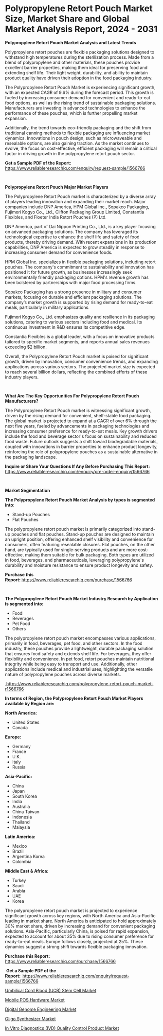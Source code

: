 <p><h1>Polypropylene Retort Pouch Market Size, Market Share and Global Market Analysis Report, 2024 - 2031</h1></p><p><strong>Polypropylene Retort Pouch Market Analysis and Latest Trends</strong></p>
<p><p>Polypropylene retort pouches are flexible packaging solutions designed to withstand high temperatures during the sterilization process. Made from a blend of polypropylene and other materials, these pouches provide excellent barrier properties, making them ideal for preserving food and extending shelf life. Their light weight, durability, and ability to maintain product quality have driven their adoption in the food packaging industry.</p><p>The Polypropylene Retort Pouch Market is experiencing significant growth, with an expected CAGR of 9.6% during the forecast period. This growth is fueled by increasing consumer demand for convenient and ready-to-eat food options, as well as the rising trend of sustainable packaging solutions. Manufacturers are investing in advanced technologies to enhance the performance of these pouches, which is further propelling market expansion.</p><p>Additionally, the trend towards eco-friendly packaging and the shift from traditional canning methods to flexible packaging are influencing market dynamics. Innovations in pouch design, such as microwaveable and resealable options, are also gaining traction. As the market continues to evolve, the focus on cost-effective, efficient packaging will remain a critical factor in driving growth in the polypropylene retort pouch sector.</p></p>
<p><strong>Get a Sample PDF of the Report:&nbsp;</strong> <a href="https://www.reliableresearchiq.com/enquiry/request-sample/1566766">https://www.reliableresearchiq.com/enquiry/request-sample/1566766</a></p>
<p>&nbsp;</p>
<p><strong>Polypropylene Retort Pouch Major Market Players</strong></p>
<p><p>The Polypropylene Retort Pouch market is characterized by a diverse array of players leading innovation and expanding their market reach. Major companies include DNP America, HPM Global Inc., Sopakco Packaging, Fujimori Kogyo Co., Ltd., Clifton Packaging Group Limited, Constantia Flexibles, and Floeter India Retort Pouches (P) Ltd.</p><p>DNP America, part of Dai Nippon Printing Co., Ltd., is a key player focusing on advanced packaging solutions. The company has leveraged its technological expertise to enhance the shelf life and safety of food products, thereby driving demand. With recent expansions in its production capabilities, DNP America is expected to grow steadily in response to increasing consumer demand for convenience foods.</p><p>HPM Global Inc. specializes in flexible packaging solutions, including retort pouches. The company's commitment to sustainability and innovation has positioned it for future growth, as businesses increasingly seek environmentally friendly packaging options. HPM's revenue growth has been bolstered by partnerships with major food processing firms.</p><p>Sopakco Packaging has a strong presence in military and consumer markets, focusing on durable and efficient packaging solutions. The company’s market growth is supported by rising demand for ready-to-eat meals, particularly in military applications.</p><p>Fujimori Kogyo Co., Ltd. emphasizes quality and resilience in its packaging solutions, catering to various sectors including food and medical. Its continuous investment in R&D ensures its competitive edge.</p><p>Constantia Flexibles is a global leader, with a focus on innovative products tailored to specific market segments, and reports annual sales revenues exceeding $2 billion.</p><p>Overall, the Polypropylene Retort Pouch market is poised for significant growth, driven by innovation, consumer convenience trends, and expanding applications across various sectors. The projected market size is expected to reach several billion dollars, reflecting the combined efforts of these industry players.</p></p>
<p>&nbsp;</p>
<p><strong>What Are The Key Opportunities For Polypropylene Retort Pouch Manufacturers?</strong></p>
<p><p>The Polypropylene Retort Pouch market is witnessing significant growth, driven by the rising demand for convenient, shelf-stable food packaging. The global market is projected to expand at a CAGR of over 6% through the next five years, fueled by advancements in packaging technologies and increasing consumer preference for ready-to-eat meals. Key growth drivers include the food and beverage sector's focus on sustainability and reduced food waste. Future outlook suggests a shift toward biodegradable materials, coupled with innovations in barrier properties to enhance product longevity, reinforcing the role of polypropylene pouches as a sustainable alternative in the packaging landscape.</p></p>
<p><strong>Inquire or Share Your Questions If Any Before Purchasing This Report:</strong> <a href="https://www.reliableresearchiq.com/enquiry/pre-order-enquiry/1566766">https://www.reliableresearchiq.com/enquiry/pre-order-enquiry/1566766</a></p>
<p>&nbsp;</p>
<p><strong>Market Segmentation</strong></p>
<p><strong>The Polypropylene Retort Pouch Market Analysis by types is segmented into:</strong></p>
<p><ul><li>Stand-up Pouches</li><li>Flat Pouches</li></ul></p>
<p><p>The polypropylene retort pouch market is primarily categorized into stand-up pouches and flat pouches. Stand-up pouches are designed to maintain an upright position, offering enhanced shelf visibility and convenience for consumers, often featuring resealable closures. Flat pouches, on the other hand, are typically used for single-serving products and are more cost-effective, making them suitable for bulk packaging. Both types are utilized in food, beverages, and pharmaceuticals, leveraging polypropylene's durability and moisture resistance to ensure product longevity and safety.</p></p>
<p><strong>Purchase this Report:&nbsp;</strong><a href="https://www.reliableresearchiq.com/purchase/1566766">https://www.reliableresearchiq.com/purchase/1566766</a></p>
<p>&nbsp;</p>
<p><strong>The Polypropylene Retort Pouch Market Industry Research by Application is segmented into:</strong></p>
<p><ul><li>Food</li><li>Beverages</li><li>Pet Food</li><li>Others</li></ul></p>
<p><p>The polypropylene retort pouch market encompasses various applications, primarily in food, beverages, pet food, and other sectors. In the food industry, these pouches provide a lightweight, durable packaging solution that ensures food safety and extends shelf life. For beverages, they offer flexibility and convenience. In pet food, retort pouches maintain nutritional integrity while being easy to transport and use. Additionally, other applications include medical and industrial uses, highlighting the versatile nature of polypropylene pouches across diverse markets.</p></p>
<p><a href="https://www.reliableresearchiq.com/polypropylene-retort-pouch-market-r1566766">&nbsp;https://www.reliableresearchiq.com/polypropylene-retort-pouch-market-r1566766</a></p>
<p><strong>In terms of Region, the Polypropylene Retort Pouch Market Players available by Region are:</strong></p>
<p>
    <p> <strong> North America: </strong>
        <ul>
            <li>United States</li>
            <li>Canada</li>
        </ul>
        </p> 
    <p> <strong> Europe: </strong>
        <ul>
            <li>Germany</li>
            <li>France</li>
            <li>U.K.</li>
            <li>Italy</li>
            <li>Russia</li>
        </ul>
        </p> 
    <p> <strong> Asia-Pacific: </strong>
        <ul>
            <li>China</li>
            <li>Japan</li>
            <li>South Korea</li>
            <li>India</li>
            <li>Australia</li>
            <li>China Taiwan</li>
            <li>Indonesia</li>
            <li>Thailand</li>
            <li>Malaysia</li>
        </ul>
        </p> 
    <p> <strong> Latin America: </strong>
        <ul>
            <li>Mexico</li>
            <li>Brazil</li>
            <li>Argentina Korea</li>
            <li>Colombia</li>
        </ul>
        </p> 
    <p> <strong> Middle East & Africa: </strong>
        <ul>
            <li>Turkey</li>
            <li>Saudi</li>
            <li>Arabia</li>
            <li>UAE</li>
            <li>Korea</li>
        </ul>
    </p>
    </p>
<p><p>The polypropylene retort pouch market is projected to experience significant growth across key regions, with North America and Asia-Pacific leading in market share. North America is anticipated to hold approximately 30% market share, driven by increasing demand for convenient packaging solutions. Asia-Pacific, particularly China, is poised for rapid expansion, expected to account for about 35% due to rising consumer preference for ready-to-eat meals. Europe follows closely, projected at 25%. These dynamics suggest a strong shift towards flexible packaging innovation.</p></p>
<p><strong>Purchase this Report: </strong><a href="https://www.reliableresearchiq.com/purchase/1566766">https://www.reliableresearchiq.com/purchase/1566766</a></p>
<p>&nbsp;<strong>Get a Sample PDF of the Report:&nbsp;&nbsp;</strong><a href="https://www.reliableresearchiq.com/enquiry/request-sample/1566766">https://www.reliableresearchiq.com/enquiry/request-sample/1566766</a></p>
<p><strong></strong></p>
<p><p><a href="https://medium.com/@marshamellow55/analyzing-umbilical-cord-blood-ucb-stem-cell-market-dynamics-and-growth-drivers-and-forecasted-ee6b030527a2">Umbilical Cord Blood (UCB) Stem Cell Market</a></p><p><a href="https://issuu.com/reportprime-2/docs/mobile-pos-hardware-market-size-203_296a2fddad31e3">Mobile POS Hardware Market</a></p><p><a href="https://issuu.com/reportprime-2/docs/digital-genome-engineering-market-s_14a6c8f204f722">Digital Genome Engineering Market</a></p><p><a href="https://www.linkedin.com/pulse/what-driving-global-oligo-synthesizer-market-dive-trends-applications-fcnye?trackingId=rkc1D5lbSH%2B2FrjH0XsKuw%3D%3D">Oligo Synthesizer Market</a></p><p><a href="https://medium.com/@skylaoy5757/market-trends-in-the-global-in-vitro-diagnostics-ivd-quality-control-product-market-forecast-and-ba389fd477f6?postPublishedType=repub">In Vitro Diagnostics (IVD) Quality Control Product Market</a></p></p>